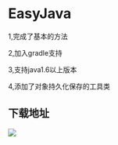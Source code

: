 # EasyJava

1,完成了基本的方法

2,加入gradle支持

3,支持java1.6以上版本

4,添加了对象持久化保存的工具类


## 下载地址

[![](https://jitpack.io/v/NingOpenSource/EasyJava.svg)](https://jitpack.io/#NingOpenSource/EasyJava)

